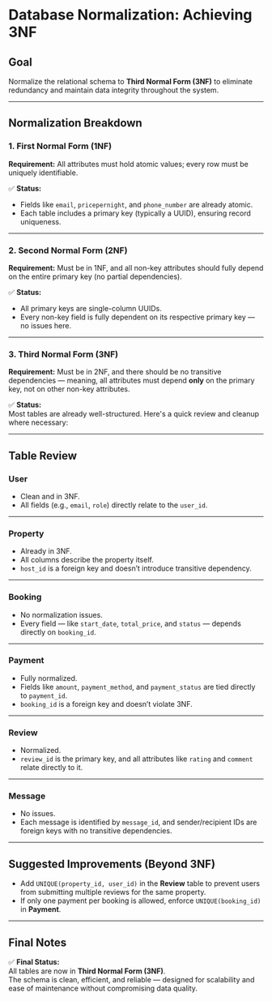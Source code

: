 # Database Normalization: Achieving 3NF

## Goal  
Normalize the relational schema to **Third Normal Form (3NF)** to eliminate redundancy and maintain data integrity throughout the system.

---

## Normalization Breakdown

### 1. **First Normal Form (1NF)**  
**Requirement:** All attributes must hold atomic values; every row must be uniquely identifiable.

✅ **Status:**  
- Fields like `email`, `pricepernight`, and `phone_number` are already atomic.  
- Each table includes a primary key (typically a UUID), ensuring record uniqueness.

---

### 2. **Second Normal Form (2NF)**  
**Requirement:** Must be in 1NF, and all non-key attributes should fully depend on the entire primary key (no partial dependencies).

✅ **Status:**  
- All primary keys are single-column UUIDs.  
- Every non-key field is fully dependent on its respective primary key — no issues here.

---

### 3. **Third Normal Form (3NF)**  
**Requirement:** Must be in 2NF, and there should be no transitive dependencies — meaning, all attributes must depend **only** on the primary key, not on other non-key attributes.

✅ **Status:**  
Most tables are already well-structured. Here's a quick review and cleanup where necessary:

---

## Table Review

### **User**
- Clean and in 3NF.
- All fields (e.g., `email`, `role`) directly relate to the `user_id`.

---

### **Property**
- Already in 3NF.
- All columns describe the property itself.
- `host_id` is a foreign key and doesn’t introduce transitive dependency.

---

### **Booking**
- No normalization issues.
- Every field — like `start_date`, `total_price`, and `status` — depends directly on `booking_id`.

---

### **Payment**
- Fully normalized.
- Fields like `amount`, `payment_method`, and `payment_status` are tied directly to `payment_id`.
- `booking_id` is a foreign key and doesn’t violate 3NF.

---

### **Review**
- Normalized.
- `review_id` is the primary key, and all attributes like `rating` and `comment` relate directly to it.

---

### **Message**
- No issues.
- Each message is identified by `message_id`, and sender/recipient IDs are foreign keys with no transitive dependencies.

---

## Suggested Improvements (Beyond 3NF)

- Add `UNIQUE(property_id, user_id)` in the **Review** table to prevent users from submitting multiple reviews for the same property.
- If only one payment per booking is allowed, enforce `UNIQUE(booking_id)` in **Payment**.

---

## Final Notes

✅ **Final Status:**  
All tables are now in **Third Normal Form (3NF)**.  
The schema is clean, efficient, and reliable — designed for scalability and ease of maintenance without compromising data quality.
